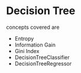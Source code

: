 # Decision Tree
concepts covered are 
- Entropy
- Information Gain
- Gini Index
- DecisionTreeClassifier
- DecisionTreeRegressor

